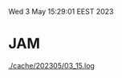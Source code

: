 Wed  3 May 15:29:01 EEST 2023
# JAM
<a href='./cache/202305/03_15.log'>./cache/202305/03_15.log</a>
